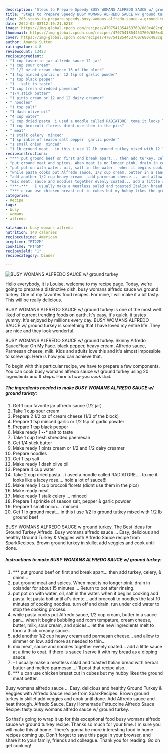 ```yaml
---
description: "Steps to Prepare Speedy BUSY WOMANS ALFREDO SAUCE w/ ground turkey"
title: "Steps to Prepare Speedy BUSY WOMANS ALFREDO SAUCE w/ ground turkey"
slug: 203-steps-to-prepare-speedy-busy-womans-alfredo-sauce-w-ground-turkey
date: 2022-02-08T12:10:21.621Z
image: https://img-global.cpcdn.com/recipes/4707541854453760/680x482cq70/busy-womans-alfredo-sauce-w-ground-turkey-recipe-main-photo.jpg
thumbnail: https://img-global.cpcdn.com/recipes/4707541854453760/680x482cq70/busy-womans-alfredo-sauce-w-ground-turkey-recipe-main-photo.jpg
cover: https://img-global.cpcdn.com/recipes/4707541854453760/680x482cq70/busy-womans-alfredo-sauce-w-ground-turkey-recipe-main-photo.jpg
author: Amanda Sutton
ratingvalue: 4.8
reviewcount: 13423
recipeingredient:
- "1 cup favorite jar alfredo sauce 12 jar"
- "1 cup sour cream"
- "2 1/2 oz of cream cheese 13 of the block"
- "1 tsp minced garlic or 12 tsp of garlic powder"
- "1 tsp black pepper"
- "1   salt to taste"
- "1 cup fresh shredded paemesan"
- "1/4 stick butter"
- "1 pints cream or 12 and 12 dairy creamer"
- " noodles"
- "1 tsp salt"
- "1 dash olive oil"
- "4 cup water"
- "2 cup dried pasta  i used a noodle called RADIATORE  tome it looks like a lacey rose hold a lot of sauce"
- "1 cup broccoli florets didnt use them in the pics"
- " meat"
- "1 stalk celery  minced"
- "1 sprinkle of season salt pepper  garlic powder"
- "1 small onion  minced"
- "1 lb ground meat   in this i use 12 lb ground tutkey mixed with 12 lb ground beef"
recipeinstructions:
- "*** put ground beef on first and break apart... then add turkey, celery,  &amp; onion..."
- "put ground meat and spices. When meat is no longer pink. drain in colander for about 15 minutes ...  Return to pot after rinsing."
- "put pot on with water, oil, salt in the water.  when it begins cooking add pasta.  let pasta boil until al&#39;s dente... add broccoli to noodles the last 10 minutes of cooking noodles.  turn off and drain.  run under cold water to stop the cooking process."
- "while pasta cooks put Alfredo sauce, 1/2 cup cream, butter in a sauce pan...  when it begins bubbling add room tempature, cream cheese, butter, milk, sour cream, and spices... let the new ingredients melt to form a thick creamy sauce.."
- "add another 1/2 cup heavy cream   add parmesan cheese...  and allow to simmer on low.  add more as needed to thin..."
- "mix meat, sauce and noodles together evenly coated... add a little sauce at a time to coat.  if there is sauce I serve it with my bread as a dipping sauce."
- "***-***   I usually make a meatless salad and toasted Italian bread with herbal butter and melted parmesan ...I&#39;ll post that recipe also.."
- "*** u can use chicken breast cut in cubes but my hubby likes the ground meat better."
categories:
- Recipe
tags:
- busy
- womans
- alfredo

katakunci: busy womans alfredo 
nutrition: 140 calories
recipecuisine: American
preptime: "PT22M"
cooktime: "PT45M"
recipeyield: "1"
recipecategory: Dinner

---
```



![BUSY WOMANS ALFREDO SAUCE w/ ground turkey](https://img-global.cpcdn.com/recipes/4707541854453760/680x482cq70/busy-womans-alfredo-sauce-w-ground-turkey-recipe-main-photo.jpg)

Hello everybody, it is Louise, welcome to my recipe page. Today, we're going to prepare a distinctive dish, busy womans alfredo sauce w/ ground turkey. One of my favorites food recipes. For mine, I will make it a bit tasty. This will be really delicious.

BUSY WOMANS ALFREDO SAUCE w/ ground turkey is one of the most well liked of current trending foods on earth. It's easy, it's quick, it tastes yummy. It's enjoyed by millions every day. BUSY WOMANS ALFREDO SAUCE w/ ground turkey is something that I have loved my entire life. They are nice and they look wonderful.

BUSY WOMANS ALFREDO SAUCE w/ ground turkey. Skinny Alfredo SauceFlour On My Face. black pepper, heavy cream, Alfredo sauce, Parmesan cheese, milk. Kids and adults love this and it&#39;s almost impossible to screw up. Here is how you can achieve that.


To begin with this particular recipe, we have to prepare a few components. You can cook busy womans alfredo sauce w/ ground turkey using 20 ingredients and 8 steps. Here is how you cook that.

<!--inarticleads1-->

##### The ingredients needed to make BUSY WOMANS ALFREDO SAUCE w/ ground turkey:

1. Get 1 cup favorite jar alfredo sauce (1/2 jar)
1. Take 1 cup sour cream
1. Prepare 2 1/2 oz of cream cheese (1/3 of the block)
1. Prepare 1 tsp minced garlic or 1/2 tsp of garlic powder
1. Prepare 1 tsp black pepper
1. Make ready 1 ****--*****  salt to taste
1. Take 1 cup fresh shredded paemesan
1. Get 1/4 stick butter
1. Make ready 1 pints cream or 1/2 and 1/2 dairy creamer
1. Prepare  noodles
1. Get 1 tsp salt
1. Make ready 1 dash olive oil
1. Prepare 4 cup water
1. Take 2 cup dried pasta...  i used a noodle called RADIATORE....  to.me it looks like a lacey rose.... hold a lot of sauce!!!
1. Make ready 1 cup broccoli florets (didnt use them in the pics)
1. Make ready  meat
1. Make ready 1 stalk celery ... minced
1. Prepare 1 sprinkle of season salt, pepper &amp; garlic powder
1. Prepare 1 small onion....  minced
1. Get 1 lb ground meat...   in this i use 1/2 lb ground tutkey mixed with 1/2 lb ground beef


BUSY WOMANS ALFREDO SAUCE w ground turkey. The Best Ideas for Ground Turkey Alfredo. Busy womans alfredo sauce … Easy, delicious and healthy Ground Turkey &amp; Veggies with Alfredo Sauce recipe from SparkRecipes. Brown ground turkey in skillet add veggies and cook until done. 

<!--inarticleads2-->

##### Instructions to make BUSY WOMANS ALFREDO SAUCE w/ ground turkey:

1. *** put ground beef on first and break apart... then add turkey, celery,  &amp; onion...
1. put ground meat and spices. When meat is no longer pink. drain in colander for about 15 minutes ...  Return to pot after rinsing.
1. put pot on with water, oil, salt in the water.  when it begins cooking add pasta.  let pasta boil until al&#39;s dente... add broccoli to noodles the last 10 minutes of cooking noodles.  turn off and drain.  run under cold water to stop the cooking process.
1. while pasta cooks put Alfredo sauce, 1/2 cup cream, butter in a sauce pan...  when it begins bubbling add room tempature, cream cheese, butter, milk, sour cream, and spices... let the new ingredients melt to form a thick creamy sauce..
1. add another 1/2 cup heavy cream   add parmesan cheese...  and allow to simmer on low.  add more as needed to thin...
1. mix meat, sauce and noodles together evenly coated... add a little sauce at a time to coat.  if there is sauce I serve it with my bread as a dipping sauce.
1. ***-***   I usually make a meatless salad and toasted Italian bread with herbal butter and melted parmesan ...I&#39;ll post that recipe also..
1. *** u can use chicken breast cut in cubes but my hubby likes the ground meat better.


Busy womans alfredo sauce … Easy, delicious and healthy Ground Turkey &amp; Veggies with Alfredo Sauce recipe from SparkRecipes. Brown ground turkey in skillet add veggies and cook until done. Add Alfredo sauce and heat through. Alfredo Sauce, Easy Homemade Fettuccine Alfredo Sauce Recipe: tasty busy womans alfredo sauce w/ ground turkey. 

So that's going to wrap it up for this exceptional food busy womans alfredo sauce w/ ground turkey recipe. Thanks so much for your time. I'm sure you will make this at home. There's gonna be more interesting food in home recipes coming up. Don't forget to save this page in your browser, and share it to your family, friends and colleague. Thank you for reading. Go on get cooking!
